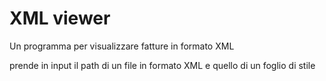 # XML viewer
Un programma per visualizzare fatture in formato XML

prende in input il path di un file in formato XML e quello di un foglio di stile
